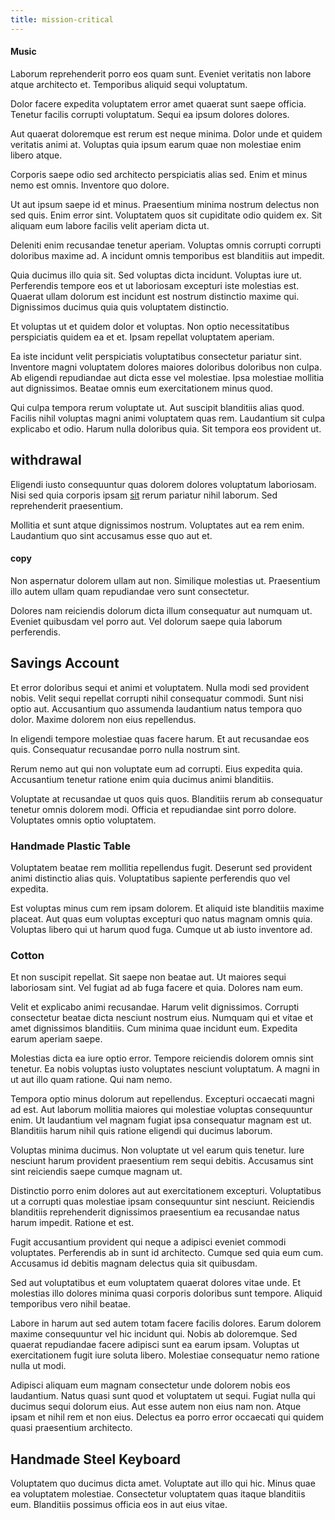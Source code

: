 ```yaml
---
title: mission-critical
---
```


#### Music

Laborum reprehenderit porro eos quam sunt. Eveniet veritatis non labore atque architecto et. Temporibus aliquid sequi voluptatum.

Dolor facere expedita voluptatem error amet quaerat sunt saepe officia. Tenetur facilis corrupti voluptatum. Sequi ea ipsum dolores dolores.

Aut quaerat doloremque est rerum est neque minima. Dolor unde et quidem veritatis animi at. Voluptas quia ipsum earum quae non molestiae enim libero atque.

Corporis saepe odio sed architecto perspiciatis alias sed. Enim et minus nemo est omnis. Inventore quo dolore.

Ut aut ipsum saepe id et minus. Praesentium minima nostrum delectus non sed quis. Enim error sint. Voluptatem quos sit cupiditate odio quidem ex. Sit aliquam eum labore facilis velit aperiam dicta ut.

Deleniti enim recusandae tenetur aperiam. Voluptas omnis corrupti corrupti doloribus maxime ad. A incidunt omnis temporibus est blanditiis aut impedit.

Quia ducimus illo quia sit. Sed voluptas dicta incidunt. Voluptas iure ut. Perferendis tempore eos et ut laboriosam excepturi iste molestias est. Quaerat ullam dolorum est incidunt est nostrum distinctio maxime qui. Dignissimos ducimus quia quis voluptatem distinctio.

Et voluptas ut et quidem dolor et voluptas. Non optio necessitatibus perspiciatis quidem ea et et. Ipsam repellat voluptatem aperiam.

Ea iste incidunt velit perspiciatis voluptatibus consectetur pariatur sint. Inventore magni voluptatem dolores maiores doloribus doloribus non culpa. Ab eligendi repudiandae aut dicta esse vel molestiae. Ipsa molestiae mollitia aut dignissimos. Beatae omnis eum exercitationem minus quod.

Qui culpa tempora rerum voluptate ut. Aut suscipit blanditiis alias quod. Facilis nihil voluptas magni animi voluptatem quas rem. Laudantium sit culpa explicabo et odio. Harum nulla doloribus quia. Sit tempora eos provident ut.

## withdrawal

Eligendi iusto consequuntur quas dolorem dolores voluptatum laboriosam. Nisi sed quia corporis ipsam [sit](/facere/eaque/com.md) rerum pariatur nihil laborum. Sed reprehenderit praesentium.

Mollitia et sunt atque dignissimos nostrum. Voluptates aut ea rem enim. Laudantium quo sint accusamus esse quo aut et.

#### copy

Non aspernatur dolorem ullam aut non. Similique molestias ut. Praesentium illo autem ullam quam repudiandae vero sunt consectetur.

Dolores nam reiciendis dolorum dicta illum consequatur aut numquam ut. Eveniet quibusdam vel porro aut. Vel dolorum saepe quia laborum perferendis.

## Savings Account

Et error doloribus sequi et animi et voluptatem. Nulla modi sed provident nobis. Velit sequi repellat corrupti nihil consequatur commodi. Sunt nisi optio aut. Accusantium quo assumenda laudantium natus tempora quo dolor. Maxime dolorem non eius repellendus.

In eligendi tempore molestiae quas facere harum. Et aut recusandae eos quis. Consequatur recusandae porro nulla nostrum sint.

Rerum nemo aut qui non voluptate eum ad corrupti. Eius expedita quia. Accusantium tenetur ratione enim quia ducimus animi blanditiis.

Voluptate at recusandae ut quos quis quos. Blanditiis rerum ab consequatur tenetur omnis dolorem modi. Officia et repudiandae sint porro dolore. Voluptates omnis optio voluptatem.

### Handmade Plastic Table

Voluptatem beatae rem mollitia repellendus fugit. Deserunt sed provident animi distinctio alias quis. Voluptatibus sapiente perferendis quo vel expedita.

Est voluptas minus cum rem ipsam dolorem. Et aliquid iste blanditiis maxime placeat. Aut quas eum voluptas excepturi quo natus magnam omnis quia. Voluptas libero qui ut harum quod fuga. Cumque ut ab iusto inventore ad.

### Cotton

Et non suscipit repellat. Sit saepe non beatae aut. Ut maiores sequi laboriosam sint. Vel fugiat ad ab fuga facere et quia. Dolores nam eum.

Velit et explicabo animi recusandae. Harum velit dignissimos. Corrupti consectetur beatae dicta nesciunt nostrum eius. Numquam qui et vitae et amet dignissimos blanditiis. Cum minima quae incidunt eum. Expedita earum aperiam saepe.

Molestias dicta ea iure optio error. Tempore reiciendis dolorem omnis sint tenetur. Ea nobis voluptas iusto voluptates nesciunt voluptatum. A magni in ut aut illo quam ratione. Qui nam nemo.

Tempora optio minus dolorum aut repellendus. Excepturi occaecati magni ad est. Aut laborum mollitia maiores qui molestiae voluptas consequuntur enim. Ut laudantium vel magnam fugiat ipsa consequatur magnam est ut. Blanditiis harum nihil quis ratione eligendi qui ducimus laborum.

Voluptas minima ducimus. Non voluptate ut vel earum quis tenetur. Iure nesciunt harum provident praesentium rem sequi debitis. Accusamus sint sint reiciendis saepe cumque magnam ut.

Distinctio porro enim dolores aut aut exercitationem excepturi. Voluptatibus ut a corrupti quas molestiae ipsam consequuntur sint nesciunt. Reiciendis blanditiis reprehenderit dignissimos praesentium ea recusandae natus harum impedit. Ratione et est.

Fugit accusantium provident qui neque a adipisci eveniet commodi voluptates. Perferendis ab in sunt id architecto. Cumque sed quia eum cum. Accusamus id debitis magnam delectus quia sit quibusdam.

Sed aut voluptatibus et eum voluptatem quaerat dolores vitae unde. Et molestias illo dolores minima quasi corporis doloribus sunt tempore. Aliquid temporibus vero nihil beatae.

Labore in harum aut sed autem totam facere facilis dolores. Earum dolorem maxime consequuntur vel hic incidunt qui. Nobis ab doloremque. Sed quaerat repudiandae facere adipisci sunt ea earum ipsam. Voluptas ut exercitationem fugit iure soluta libero. Molestiae consequatur nemo ratione nulla ut modi.

Adipisci aliquam eum magnam consectetur unde dolorem nobis eos laudantium. Natus quasi sunt quod et voluptatem ut sequi. Fugiat nulla qui ducimus sequi dolorum eius. Aut esse autem non eius nam non. Atque ipsam et nihil rem et non eius. Delectus ea porro error occaecati qui quidem quasi praesentium architecto.

## Handmade Steel Keyboard

Voluptatem quo ducimus dicta amet. Voluptate aut illo qui hic. Minus quae ea voluptatem molestiae. Consectetur voluptatem quas itaque blanditiis eum. Blanditiis possimus officia eos in aut eius vitae.
